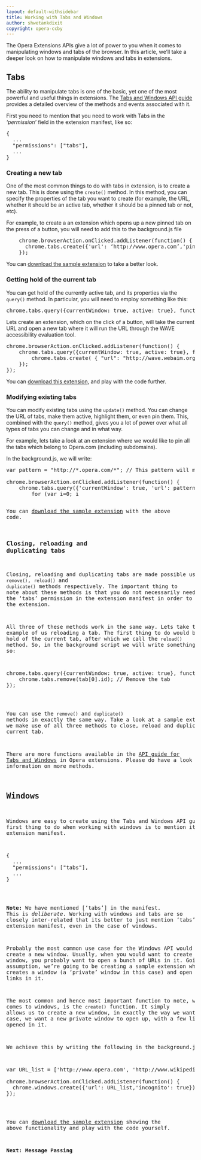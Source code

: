 ```yaml
---
layout: default-withsidebar
title: Working with Tabs and Windows
author: shwetankdixit 
copyright: opera-ccby
---
```


The Opera Extensions APIs give a lot of power to you when it comes to manipulating windows and tabs of the browser. In this article, we’ll take a deeper look on how to manipulate windows and tabs in extensions.

## Tabs
The ability to manipulate tabs is one of the basic, yet one of the most powerful and useful things in extensions. The [Tabs and Windows API guide](#) provides a detailed overview of the methods and events associated with it. 

First you need to mention that you need to work with Tabs in the *‘permission’* field in the extension manifest, like so:


<pre class="prettyprint">
{
  ...
  "permissions": ["tabs"],
  ...
}
</pre>

### Creating a new tab
One of the most common things to do with tabs in extension, is to create a new tab. This is done using the `create()` method. In this method, you can specify the properties of the tab you want to create (for example, the URL, whether it should be an active tab, whether it should be a pinned tab or not, etc). 

For example, to create a an extension which opens up a new pinned tab on the press of a button, you will need to add this to the background.js file 

<pre class="prettyprint">
	chrome.browserAction.onClicked.addListener(function() {
	  chrome.tabs.create({'url': ‘http://www.opera.com’,'pinned': true});
	});
</pre>

You can [download the sample extension](#) to take a better look.

### Getting hold of the current tab
You can get hold of the currently active tab, and its properties via the `query()` method. In particular, you will need to employ something like this:

<pre class="prettyprint">
chrome.tabs.query({currentWindow: true, active: true}, function(tab)  …
</pre>

Lets create an extension, which on the click of a button, will take the current URL and open a new tab where it will run the URL through the WAVE accessibility evaluation tool. 

<pre class="prettyprint">
chrome.browserAction.onClicked.addListener(function() {
    chrome.tabs.query({currentWindow: true, active: true}, function(tab) {
        chrome.tabs.create( { "url": "http://wave.webaim.org/report?url=" +tab[0].url } );
    });
});
</pre>

You can [download this extension](#), and play with the code further.

### Modifying existing tabs
You can modify existing tabs using the `update()` method. You can change the URL of tabs, make them active, highlight them, or even pin them. This, combined with the `query()` method, gives you a lot of power over what all types of tabs you can change and in what way.

For example, lets take a look at an extension where we would like to pin all the tabs which belong to Opera.com (including subdomains).

In the background.js, we will write:

<pre class="prettyprint">
var pattern = "http://*.opera.com/*"; // This pattern will match all tabs which are on opera.com

chrome.browserAction.onClicked.addListener(function() {
    chrome.tabs.query({'currentWindow': true, 'url': pattern}, function(tab) { // This will match all tabs to the pattern we specified
        for (var i=0; i<tab.length; i++){ // Go through all tabs which match the URL pattern
        	chrome.tabs.update(tab[i].id, {'pinned': true}); // Pinn those tabs
        }
        
    });
});
</pre>

You can [download the sample extension](#) with the above code. 

### Closing, reloading and duplicating tabs
Closing, reloading and duplicating tabs are made possible using the `remove()`, `reload()` and `duplicate()` methods respectively. The important thing to note about these methods is that you do not necessarily need to mention the ‘tabs’ permission in the extension manifest in order to use them in the extension.

All three of these methods work in the same way. Lets take the example of us reloading a tab. The first thing to do would be to get hold of the current tab, after which we call the `reload()` method. So, in the background script we will write something like so:

<pre class="prettyprint">
chrome.tabs.query({currentWindow: true, active: true}, function(tab){ // Get the current tab
	chrome.tabs.remove(tab[0].id); // Remove the tab
});
</pre>

You can use the `remove()` and `duplicate()` methods in exactly the same way. Take a look at a sample extension where we make use of all three methods to close, reload and duplicate the current tab.

There are more functions available in the [API guide for Tabs and Windows](#) in Opera extensions. Please do have a look for information on more methods.

## Windows

Windows are easy to create using the Tabs and Windows API guide. The first thing to do when working with windows is to mention it in the extension manifest. 

<pre class="prettyprint">
{
  ...
  "permissions": ["tabs"],
  ...
}
</pre>

**Note:** We have mentioned \[‘tabs’] in the manifest. This is *deliberate*. Working with windows and tabs are so closely inter-related that its better to just mention ‘tabs’ in the extension manifest, even in the case of windows.

Probably the most common use case for the Windows API would be to create a new window. Usually, when you would want to create a new window, you probably want to open a bunch of URLs in it. Going by this assumption, we’re going to be creating a sample extension which simply creates a window (a ‘private’ window in this case) and open a couple of links in it.

The most common and hence most important function to note, when it comes to windows, is the `create()` function. It simply allows us to create a new window, in exactly the way we want it. In this case, we want a new private window to open up, with a few links already opened in it.

We achieve this by writing the following in the background.js

<pre class="prettyprint">
var URL_list = ['http://www.opera.com', 'http://www.wikipedia.org'];//The list of URLs to load in the new window

chrome.browserAction.onClicked.addListener(function() {
  chrome.windows.create({'url': URL_list,'incognito': true});
});
</pre>

You can [download the sample extension](#) showing the above functionality and play with the code yourself. 

**Next: Message Passing**